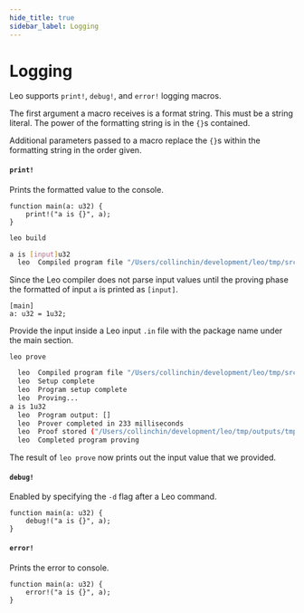 ```yaml
---
hide_title: true
sidebar_label: Logging
---
```


# Logging

Leo supports `print!`, `debug!`, and `error!` logging macros.

The first argument a macro receives is a format string. This must be a string literal. The power of the formatting string is in the `{}`s contained.

Additional parameters passed to a macro replace the `{}`s within the formatting string in the order given.

#### `print!`
Prints the formatted value to the console.
```leo title="src/main.leo"
function main(a: u32) {
    print!("a is {}", a);
}
```
```bash
leo build
```
```bash title="console output:"
a is [input]u32
  leo  Compiled program file "/Users/collinchin/development/leo/tmp/src/main.leo"
```

Since the Leo compiler does not parse input values until the proving phase the formatted of input `a` is printed as `[input]`.

```leo title="inputs/{$NAME}.in
[main]
a: u32 = 1u32;
```

Provide the input inside a Leo input `.in` file with the package name under the main section.

```leo
leo prove
```

```bash title="console output:"
  leo  Compiled program file "/Users/collinchin/development/leo/tmp/src/main.leo"
  leo  Setup complete
  leo  Program setup complete
  leo  Proving...
a is 1u32
  leo  Program output: []
  leo  Prover completed in 233 milliseconds
  leo  Proof stored ("/Users/collinchin/development/leo/tmp/outputs/tmp.proof")
  leo  Completed program proving
```

The result of `leo prove` now prints out the input value that we provided. 

#### `debug!`
Enabled by specifying the `-d` flag after a Leo command.
```leo
function main(a: u32) {
    debug!("a is {}", a);
}
```




#### `error!`
Prints the error to console.
```leo
function main(a: u32) {
    error!("a is {}", a);
}
```